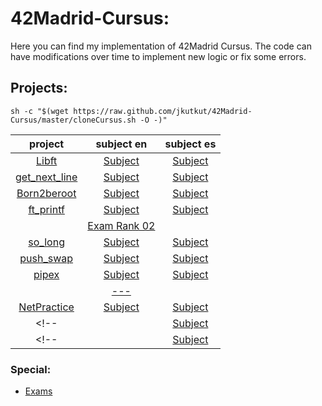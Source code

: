 # 42Madrid-Cursus:

Here you can find my implementation of 42Madrid Cursus. The code can have modifications over time to implement new logic or fix some errors.

## Projects:

	sh -c "$(wget https://raw.github.com/jkutkut/42Madrid-Cursus/master/cloneCursus.sh -O -)"

| project | subject en | subject es |
| :---: | :---: | :---: |
| [Libft](https://github.com/Jkutkut/42Madrid-Libft) | [Subject](https://github.com/Jkutkut/42Madrid-subjects/blob/main/en.Libft.pdf) | [Subject](https://github.com/Jkutkut/42Madrid-subjects/blob/main/es.Libft.pdf) |
| [get_next_line](https://github.com/Jkutkut/42Madrid-get_next_line) | [Subject](https://github.com/Jkutkut/42Madrid-subjects/blob/main/en.get_next_line.pdf) | [Subject](https://github.com/Jkutkut/42Madrid-subjects/blob/main/es.get_next_line.pdf) |
| [Born2beroot](https://github.com/Jkutkut/42Madrid-Born2beroot) | [Subject](https://github.com/Jkutkut/42Madrid-subjects/blob/main/en.Born2beroot.pdf) | [Subject](https://github.com/Jkutkut/42Madrid-subjects/blob/main/es.Born2beroot.pdf) |
| [ft_printf](https://github.com/Jkutkut/42Madrid-ft_printf) | [Subject](https://github.com/Jkutkut/42Madrid-subjects/blob/main/en.ft_printf.pdf) | [Subject](https://github.com/Jkutkut/42Madrid-subjects/blob/main/es.ft_printf.pdf) |
| | [Exam Rank 02](https://github.com/Jkutkut/42Madrid-Exam_Rank_02) | |
| [so_long](https://github.com/Jkutkut/42Madrid-so_long) | [Subject](https://github.com/Jkutkut/42Madrid-subjects/blob/main/en.so_long.pdf) | [Subject](https://github.com/Jkutkut/42Madrid-subjects/blob/main/es.so_long.pdf) |
| [push_swap](https://github.com/Jkutkut/42Madrid-push_swap) | [Subject](https://github.com/Jkutkut/42Madrid-subjects/blob/main/en.push_swap.pdf) | [Subject](https://github.com/Jkutkut/42Madrid-subjects/blob/main/es.push_swap.pdf) |
| [pipex](https://github.com/Jkutkut/42Madrid-pipex) | [Subject](https://github.com/Jkutkut/42Madrid-subjects/blob/main/en.pipex.pdf) | [Subject](https://github.com/Jkutkut/42Madrid-subjects/blob/main/es.pipex.pdf) |
| | [---](https://github.com/Jkutkut/42Madrid-) | |
| [NetPractice](https://github.com/Jkutkut/42Madrid-NetPractice) | [Subject](https://github.com/Jkutkut/42Madrid-subjects/blob/main/en.netPractice.pdf) | [Subject](https://github.com/Jkutkut/42Madrid-subjects/blob/main/es.netPractice.pdf) |
<!-- | [](https://github.com/Jkutkut/42Madrid-) | [Subject](https://github.com/Jkutkut/42Madrid-subjects/blob/main/en..pdf) | [Subject](https://github.com/Jkutkut/42Madrid-subjects/blob/main/es..pdf) | -->
<!-- | [](https://github.com/Jkutkut/42Madrid-) | [Subject](https://github.com/Jkutkut/42Madrid-subjects/blob/main/en..pdf) | [Subject](https://github.com/Jkutkut/42Madrid-subjects/blob/main/es..pdf) | -->

### Special:
- [Exams](https://github.com/Jkutkut/42Madrid-Examenes)

